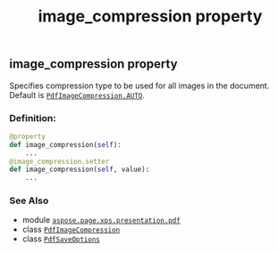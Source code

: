 ﻿---
title: image_compression property
second_title: Aspose.Page for Python via .NET API References
description: 
type: docs
weight: 60
url: /python-net/aspose.page.xps.presentation.pdf/pdfsaveoptions/image_compression/
is_root: false
---

## image_compression property


Specifies compression type to be used for all images in the document.
Default is [`PdfImageCompression.AUTO`](/page/python-net/aspose.page.xps.presentation.pdf/pdfimagecompression#AUTO).
### Definition:
```python
@property
def image_compression(self):
    ...
@image_compression.setter
def image_compression(self, value):
    ...
```

### See Also
* module [`aspose.page.xps.presentation.pdf`](../../)
* class [`PdfImageCompression`](/page/python-net/aspose.page.xps.presentation.pdf/pdfimagecompression)
* class [`PdfSaveOptions`](/page/python-net/aspose.page.xps.presentation.pdf/pdfsaveoptions)
